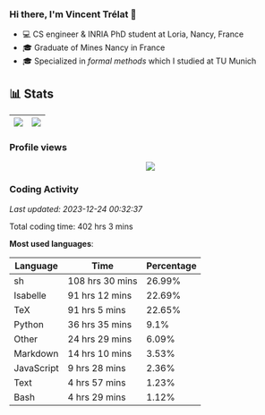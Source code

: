 ### Hi there, I'm Vincent Trélat 👋

-   💻 CS engineer & INRIA PhD student at Loria, Nancy, France
-   🎓 Graduate of Mines Nancy in France
-   🎓 Specialized in _formal methods_ which I studied at TU Munich

## 📊 **Stats**

| <img align="center" src="https://readme-stats.clckblog.space/api?username=VTrelat&show_icons=true&include_all_commits=true&theme=tokyonight&hide_border=true" /> | <img align="center" src="https://readme-stats.clckblog.space/api/top-langs/?username=VTrelat&layout=compact&theme=tokyonight&hide_border=true" /> |
| ---------------------------------------------------------------------------------------------------------------------------------------------------------------- | ------------------------------------------------------------------------------------------------------------------------------------------------- |

### Profile views

<p align="center">
 <img src="https://profile-counter.glitch.me/VTrelat/count.svg" />
</p>

<!--automations-->
### Coding Activity
_Last updated: 2023-12-24 00:32:37_

Total coding time: 402 hrs 3 mins

**Most used languages**:

| Language | Time | Percentage |
| ------------- | ------------- | ------------- |
| sh | 108 hrs 30 mins | 26.99% |
| Isabelle | 91 hrs 12 mins | 22.69% |
| TeX | 91 hrs 5 mins | 22.65% |
| Python | 36 hrs 35 mins | 9.1% |
| Other | 24 hrs 29 mins | 6.09% |
| Markdown | 14 hrs 10 mins | 3.53% |
| JavaScript | 9 hrs 28 mins | 2.36% |
| Text | 4 hrs 57 mins | 1.23% |
| Bash | 4 hrs 29 mins | 1.12% |

